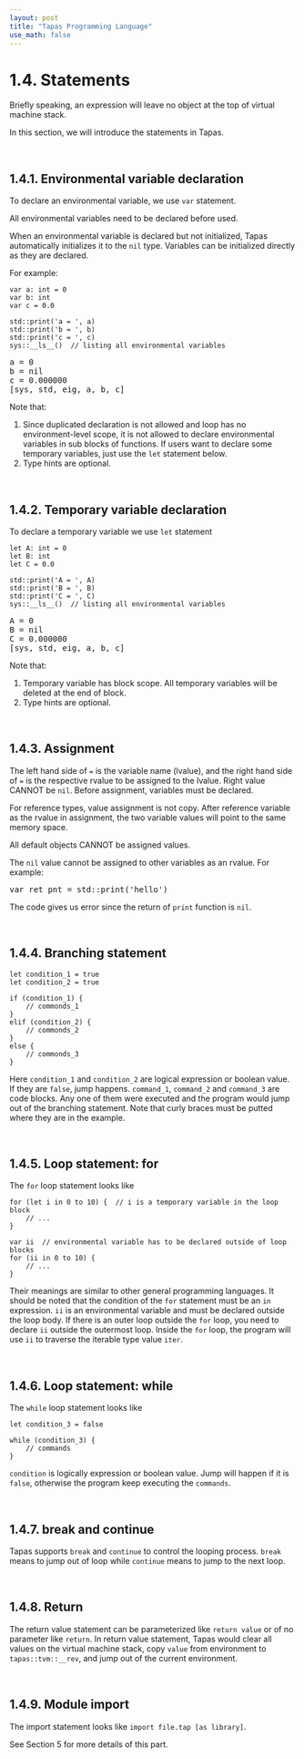 ```yaml
---
layout: post
title: "Tapas Programming Language"
use_math: false
---
```




# 1.4. Statements 

Briefly speaking, an expression will leave no object at the top of virtual machine stack. 

In this section, we will introduce the statements in Tapas.

<br>

## 1.4.1. Environmental variable declaration

To declare an environmental variable, we use `var` statement. 

All environmental variables need to be declared before used. 

When an environmental variable is declared but not initialized, Tapas automatically initializes it to the ``nil`` type. Variables can be initialized directly as they are declared. 

For example:

```
var a: int = 0
var b: int
var c = 0.0

std::print('a = ', a)
std::print('b = ', b)
std::print('c = ', c)
sys::__ls__()  // listing all environmental variables
```
<pre class='Tapas-Return'>
a = 0
b = nil
c = 0.000000
[sys, std, eig, a, b, c]
</pre>


Note that:

1. Since duplicated declaration is not allowed and loop has no environment-level scope, it is not allowed to declare environmental variables in sub blocks of functions. If users want to declare some temporary variables, just use the `let` statement below. 
2. Type hints are optional. 

<br>

## 1.4.2. Temporary variable declaration

To declare a temporary variable we use `let` statement

```
let A: int = 0
let B: int
let C = 0.0

std::print('A = ', A)
std::print('B = ', B)
std::print('C = ', C)
sys::__ls__()  // listing all environmental variables
```
<pre class='Tapas-Return'>
A = 0
B = nil
C = 0.000000
[sys, std, eig, a, b, c]
</pre>


Note that: 

1. Temporary variable has block scope. All temporary variables will be deleted at the end of block. 
2. Type hints are optional.

<br>

## 1.4.3. Assignment

The left hand side of ``=``  is the variable name (lvalue), and the right hand side of ``=`` is the respective rvalue to be assigned to the lvalue. Right value CANNOT be ``nil``. Before assignment, variables must be declared.

For reference types, value assignment is not copy. After reference variable as the rvalue in assignment, the two variable values will point to the same memory space.

All default objects CANNOT be assigned values.

The ``nil`` value cannot be assigned to other variables as an rvalue. For example:

<pre>
var ret_pnt = std::print('hello')
</pre>

The code gives us error since the return of `print` function is `nil`.

<br>

## 1.4.4. Branching statement

```
let condition_1 = true
let condition_2 = true

if (condition_1) {
	// commonds_1
}
elif (condition_2) {
	// commonds_2
}
else {
	// commonds_3
}
```

Here ``condition_1`` and ``condition_2`` are logical expression or boolean value. If they are  ``false``, jump happens. ``command_1``, ``command_2`` and ``command_3`` are code blocks. Any one of them were executed and the program would jump out of the branching statement. Note that curly braces must be putted where they are in the example.

<br>

## 1.4.5. Loop statement: for

The ``for`` loop statement looks like

```
for (let i in 0 to 10) {  // i is a temporary variable in the loop block
	// ...
}

var ii  // environmental variable has to be declared outside of loop blocks
for (ii in 0 to 10) {
	// ...
}
```

Their meanings are similar to other general programming languages. It should be noted that the condition of the ``for`` statement must be an ``in`` expression. ``ii`` is an environmental variable and must be declared outside the loop body. If there is an outer loop outside the ``for`` loop, you need to declare ``ii`` outside the outermost loop. Inside the ``for`` loop, the program will use ``ii`` to traverse the iterable type value ``iter``.

<br>

## 1.4.6. Loop statement: while

The ``while`` loop statement looks like

```
let condition_3 = false

while (condition_3) {
	// commands
}
```

``condition`` is logically expression or boolean value. Jump will happen if it is ``false``, otherwise the program keep executing the ``commands``.

<br>

## 1.4.7. break and continue

Tapas supports ``break`` and ``continue`` to control the looping process. ``break`` means to jump out of loop while ``continue`` means to jump to the next loop.

<br>

## 1.4.8. Return

The return value statement can be parameterized like ``return value`` or of no parameter like ``return``. In return value statement, Tapas would clear all values on the virtual machine stack, copy ``value`` from environment to ``tapas::tvm::__rev``, and jump out of the current environment.

<br>

## 1.4.9. Module import

The import statement looks like `import file.tap [as library]`. 

See Section 5 for more details of this part. 

